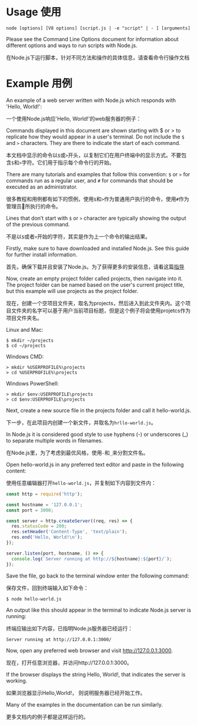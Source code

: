 # Usage 使用

`node [options] [V8 options] [script.js | -e "script" | - ] [arguments]`

Please see the Command Line Options document for information about different options and ways to run scripts with Node.js.

在Node.js下运行脚本，针对不同方法和操作的具体信息，请查看命令行操作文档

# Example 用例

An example of a web server written with Node.js which responds with 'Hello, World!':

一个使用Node.js响应'Hello, World!'的web服务器的例子：

Commands displayed in this document are shown starting with $ or > to replicate how they would appear in a user's terminal. Do not include the `$` and `>` characters. They are there to indicate the start of each command.

本文档中显示的命令以`$`或`>`开头，以复制它们在用户终端中的显示方式。不要包含`$`和`>`字符。它们用于指示每个命令行的开始。

There are many tutorials and examples that follow this convention: `$` or `>` for commands run as a regular user, and `#` for commands that should be executed as an administrator.

很多教程和用例都有如下的惯例，使用`$`和`>`作为普通用户执行的命令，使用`#`作为管理员所执行的命令。

Lines that don’t start with `$` or `>` character are typically showing the output of the previous command.

不是以`$`或者`>`开始的字符，其实是作为上一个命令的输出结果。

Firstly, make sure to have downloaded and installed Node.js. See this guide for further install information.

首先，确保下载并且安装了Node.js。为了获得更多的安装信息，请看这篇[指导](https://nodejs.org/en/download/package-manager/)

Now, create an empty project folder called projects, then navigate into it. The project folder can be named based on the user's current project title, but this example will use projects as the project folder.

现在，创建一个空项目文件夹，取名为projects，然后进入到此文件夹内。这个项目文件夹的名字可以基于用户当前项目标题，但是这个例子将会使用projetcs作为项目文件夹名。

Linux and Mac:

```
$ mkdir ~/projects
$ cd ~/projects
```
Windows CMD:
```
> mkdir %USERPROFILE%\projects
> cd %USERPROFILE%\projects
```
Windows PowerShell:
```
> mkdir $env:USERPROFILE\projects
> cd $env:USERPROFILE\projects
```

Next, create a new source file in the projects folder and call it hello-world.js.

下一步，在此项目内创建一个新文件，并取名为`hrllo-world.js`。

In Node.js it is considered good style to use hyphens (-) or underscores (_) to separate multiple words in filenames.

在Node.js里，为了考虑到最优风格，使用`-`和`_`来分割文件名。

Open hello-world.js in any preferred text editor and paste in the following content:

使用任意编辑器打开`hello-world.js`，并复制如下内容到文件内：

```javascript
const http = require('http');

const hostname = '127.0.0.1';
const port = 3000;

const server = http.createServer((req, res) => {
  res.statusCode = 200;
  res.setHeader('Content-Type', 'text/plain');
  res.end('Hello, World!\n');
});

server.listen(port, hostname, () => {
  console.log(`Server running at http://${hostname}:${port}/`);
});

```

Save the file, go back to the terminal window enter the following command:

保存文件，回到终端输入如下命令：

`$ node hello-world.js`

An output like this should appear in the terminal to indicate Node.js server is running:

终端应输出如下内容，已指明Node.js服务器已经运行：

`Server running at http://127.0.0.1:3000/`

Now, open any preferred web browser and visit http://127.0.0.1:3000.

现在，打开任意浏览器，并访问http://127.0.0.1:3000。

If the browser displays the string Hello, World!, that indicates the server is working.

如果浏览器显示Hello,World!， 则说明服务器已经开始工作。

Many of the examples in the documentation can be run similarly.

更多文档内的例子都是这样运行的。